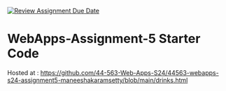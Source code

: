 [![Review Assignment Due Date](https://classroom.github.com/assets/deadline-readme-button-24ddc0f5d75046c5622901739e7c5dd533143b0c8e959d652212380cedb1ea36.svg)](https://classroom.github.com/a/5u0mb8O1)
# WebApps-Assignment-5 Starter Code
Hosted at : https://github.com/44-563-Web-Apps-S24/44563-webapps-s24-assignment5-maneeshakaramsetty/blob/main/drinks.html
